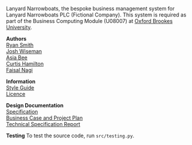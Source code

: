 Lanyard Narrowboats, the bespoke business management system for Lanyard Narrowboats PLC (Fictional Company). This system is required as part of the Business Computing Module (U08007) at [Oxford Brookes University](http://www.brookes.ac.uk/).

**Authors**    
[Ryan Smith](http://www.github.com/ryansmith94)    
[Josh Wiseman]()   
[Asia Bee]()   
[Curtis Hamilton]()   
[Faisal Nagi]()   

**Information**    
[Style Guide](https://github.com/ryansmith94/LanyardNarrowboats/blob/master/STYLE.md)    
[Licence](https://github.com/ryansmith94/LanyardNarrowboats/blob/master/LICENCE)   

**Design Documentation**    
[Specification](https://docs.google.com/document/d/1fVPQLIc4pcxRGoOnxfpdtI24nDHawI1WofWP8jCnEIQ/edit)   
[Business Case and Project Plan](https://docs.google.com/document/d/1XjJ6if4ETTz4VWRP9V6E7OAoINuaYRa78Yv5LYADJmI/edit)   
[Technical Specification Report](https://docs.google.com/document/d/1iAo2Vkm_Yz6xiiIlJkh2SafA9GKQqnJPrsLIgJgGbCI/edit)   

**Testing**
To test the source code, run `src/testing.py`.
